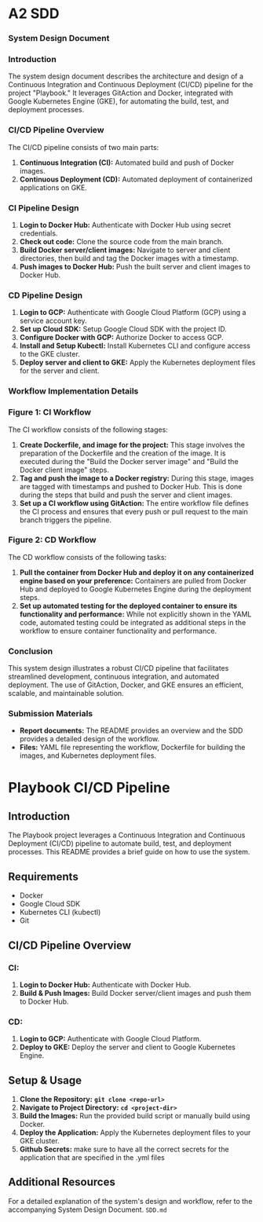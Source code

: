 # A2 SDD

### **System Design Document**

### Introduction

The system design document describes the architecture and design of a Continuous Integration and Continuous Deployment (CI/CD) pipeline for the project "Playbook." It leverages GitAction and Docker, integrated with Google Kubernetes Engine (GKE), for automating the build, test, and deployment processes.

### CI/CD Pipeline Overview

The CI/CD pipeline consists of two main parts:

1. **Continuous Integration (CI):** Automated build and push of Docker images.
2. **Continuous Deployment (CD):** Automated deployment of containerized applications on GKE.

### CI Pipeline Design

1. **Login to Docker Hub:** Authenticate with Docker Hub using secret credentials.
2. **Check out code:** Clone the source code from the main branch.
3. **Build Docker server/client images:** Navigate to server and client directories, then build and tag the Docker images with a timestamp.
4. **Push images to Docker Hub:** Push the built server and client images to Docker Hub.

### CD Pipeline Design

1. **Login to GCP:** Authenticate with Google Cloud Platform (GCP) using a service account key.
2. **Set up Cloud SDK:** Setup Google Cloud SDK with the project ID.
3. **Configure Docker with GCP:** Authorize Docker to access GCP.
4. **Install and Setup Kubectl:** Install Kubernetes CLI and configure access to the GKE cluster.
5. **Deploy server and client to GKE:** Apply the Kubernetes deployment files for the server and client.

### Workflow Implementation Details

### **Figure 1: CI Workflow**

The CI workflow consists of the following stages:

1. **Create Dockerfile, and image for the project:** This stage involves the preparation of the Dockerfile and the creation of the image. It is executed during the "Build the Docker server image" and "Build the Docker client image" steps.
2. **Tag and push the image to a Docker registry:** During this stage, images are tagged with timestamps and pushed to Docker Hub. This is done during the steps that build and push the server and client images.
3. **Set up a CI workflow using GitAction:** The entire workflow file defines the CI process and ensures that every push or pull request to the main branch triggers the pipeline.

### **Figure 2: CD Workflow**

The CD workflow consists of the following tasks:

1. **Pull the container from Docker Hub and deploy it on any containerized engine based on your preference:** Containers are pulled from Docker Hub and deployed to Google Kubernetes Engine during the deployment steps.
2. **Set up automated testing for the deployed container to ensure its functionality and performance:** While not explicitly shown in the YAML code, automated testing could be integrated as additional steps in the workflow to ensure container functionality and performance.

### Conclusion

This system design illustrates a robust CI/CD pipeline that facilitates streamlined development, continuous integration, and automated deployment. The use of GitAction, Docker, and GKE ensures an efficient, scalable, and maintainable solution.

### Submission Materials

- **Report documents:** The README provides an overview and  the SDD provides a detailed design of the workflow.
- **Files:** YAML file representing the workflow, Dockerfile for building the images, and Kubernetes deployment files.

# **Playbook CI/CD Pipeline**

## **Introduction**

The Playbook project leverages a Continuous Integration and Continuous Deployment (CI/CD) pipeline to automate build, test, and deployment processes. This README provides a brief guide on how to use the system.

## **Requirements**

- Docker
- Google Cloud SDK
- Kubernetes CLI (kubectl)
- Git

## **CI/CD Pipeline Overview**

### **CI:**

1. **Login to Docker Hub:** Authenticate with Docker Hub.
2. **Build & Push Images:** Build Docker server/client images and push them to Docker Hub.

### **CD:**

1. **Login to GCP:** Authenticate with Google Cloud Platform.
2. **Deploy to GKE:** Deploy the server and client to Google Kubernetes Engine.

## **Setup & Usage**

1. **Clone the Repository:** **`git clone <repo-url>`**
2. **Navigate to Project Directory:** **`cd <project-dir>`**
3. **Build the Images:** Run the provided build script or manually build using Docker.
4. **Deploy the Application:** Apply the Kubernetes deployment files to your GKE cluster.
5. ********************************Github Secrets:******************************** make sure to have all the correct secrets for the application that are specified in the .yml files

## **Additional Resources**

For a detailed explanation of the system's design and workflow, refer to the accompanying System Design Document. `SDD.md`